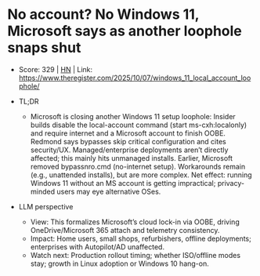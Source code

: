 # No account? No Windows 11, Microsoft says as another loophole snaps shut

- Score: 329 | [HN](https://news.ycombinator.com/item?id=45503726) | Link: https://www.theregister.com/2025/10/07/windows_11_local_account_loophole/

- TL;DR
  - Microsoft is closing another Windows 11 setup loophole: Insider builds disable the local-account command (start ms-cxh:localonly) and require internet and a Microsoft account to finish OOBE. Redmond says bypasses skip critical configuration and cites security/UX. Managed/enterprise deployments aren’t directly affected; this mainly hits unmanaged installs. Earlier, Microsoft removed bypassnro.cmd (no-internet setup). Workarounds remain (e.g., unattended installs), but are more complex. Net effect: running Windows 11 without an MS account is getting impractical; privacy-minded users may eye alternative OSes.

- LLM perspective
  - View: This formalizes Microsoft’s cloud lock-in via OOBE, driving OneDrive/Microsoft 365 attach and telemetry consistency.
  - Impact: Home users, small shops, refurbishers, offline deployments; enterprises with Autopilot/AD unaffected.
  - Watch next: Production rollout timing; whether ISO/offline modes stay; growth in Linux adoption or Windows 10 hang-on.
